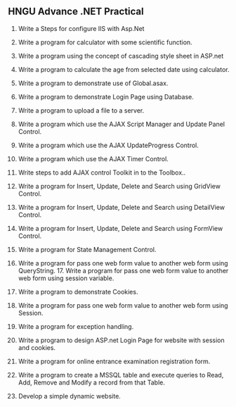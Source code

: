 ## HNGU Advance .NET Practical


1. Write a Steps for configure IIS with Asp.Net

2. Write a program for calculator with some scientific function.

3. Write a program using the concept of cascading style sheet in ASP.net

4. Write a program to calculate the age from selected date using calculator.

5. Write a program to demonstrate use of Global.asax.

6. Write a program to demonstrate Login Page using Database.

7. Write a program to upload a file to a server.

8. Write a program which use the AJAX Script Manager and Update Panel Control.

9. Write a program which use the AJAX UpdateProgress Control.

10. Write a program which use the AJAX Timer Control.

11. Write steps to add AJAX control Toolkit in to the Toolbox..

12. Write a program for Insert, Update, Delete and Search using GridView Control.

13. Write a program for Insert, Update, Delete and Search using DetailView Control.

14. Write a program for Insert, Update, Delete and Search using FormView Control.

15. Write a program for State Management Control.

16. Write a program for pass one web form value to another web form using QueryString. 17. Write a program for pass one web form value to another web form using session variable.

18. Write a program to demonstrate Cookies.

19. Write a program for pass one web form value to another web form using Session.

20. Write a program for exception handling.

21. Write a program to design ASP.net Login Page for website with session and cookies.

22. Write a program for online entrance examination registration form.

23. Write a program to create a MSSQL table and execute queries to Read, Add, Remove and Modify a record from that Table.

24. Develop a simple dynamic website.
